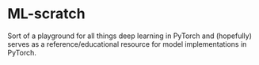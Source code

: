 # ML-scratch

Sort of a playground for all things deep learning in PyTorch and (hopefully) serves as a reference/educational resource for model implementations in PyTorch. 

